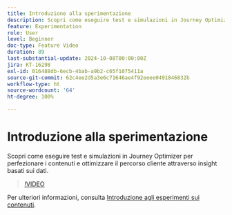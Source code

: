 ```yaml
---
title: Introduzione alla sperimentazione
description: Scopri come eseguire test e simulazioni in Journey Optimizer per perfezionare i contenuti e ottimizzare il percorso cliente attraverso insight basati sui dati.
feature: Experimentation
role: User
level: Beginner
doc-type: Feature Video
duration: 89
last-substantial-update: 2024-10-08T00:00:00Z
jira: KT-16298
exl-id: 016488db-6ecb-4bab-a9b2-c65f1075411a
source-git-commit: 62c4ee2d5a3e6c71646ae4f92eeee0491846832b
workflow-type: ht
source-wordcount: '64'
ht-degree: 100%

---
```


# Introduzione alla sperimentazione

Scopri come eseguire test e simulazioni in Journey Optimizer per perfezionare i contenuti e ottimizzare il percorso cliente attraverso insight basati sui dati.

>[!VIDEO](https://video.tv.adobe.com/v/3434963/?learn=on)

Per ulteriori informazioni, consulta [Introduzione agli esperimenti sui contenuti](https://experienceleague.adobe.com/it/docs/journey-optimizer/using/content-management/content-experiment/get-started-experiment).

